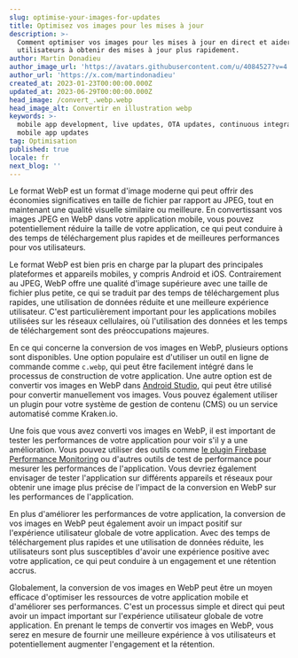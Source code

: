 ```yaml
---
slug: optimise-your-images-for-updates
title: Optimisez vos images pour les mises à jour
description: >-
  Comment optimiser vos images pour les mises à jour en direct et aider vos
  utilisateurs à obtenir des mises à jour plus rapidement.
author: Martin Donadieu
author_image_url: 'https://avatars.githubusercontent.com/u/4084527?v=4'
author_url: 'https://x.com/martindonadieu'
created_at: 2023-01-23T00:00:00.000Z
updated_at: 2023-06-29T00:00:00.000Z
head_image: /convert_.webp.webp
head_image_alt: Convertir en illustration webp
keywords: >-
  mobile app development, live updates, OTA updates, continuous integration,
  mobile app updates
tag: Optimisation
published: true
locale: fr
next_blog: ''
---
```

Le format WebP est un format d'image moderne qui peut offrir des économies significatives en taille de fichier par rapport au JPEG, tout en maintenant une qualité visuelle similaire ou meilleure. En convertissant vos images JPEG en WebP dans votre application mobile, vous pouvez potentiellement réduire la taille de votre application, ce qui peut conduire à des temps de téléchargement plus rapides et de meilleures performances pour vos utilisateurs.

Le format WebP est bien pris en charge par la plupart des principales plateformes et appareils mobiles, y compris Android et iOS. Contrairement au JPEG, WebP offre une qualité d'image supérieure avec une taille de fichier plus petite, ce qui se traduit par des temps de téléchargement plus rapides, une utilisation de données réduite et une meilleure expérience utilisateur. C'est particulièrement important pour les applications mobiles utilisées sur les réseaux cellulaires, où l'utilisation des données et les temps de téléchargement sont des préoccupations majeures.

En ce qui concerne la conversion de vos images en WebP, plusieurs options sont disponibles. Une option populaire est d'utiliser un outil en ligne de commande comme `c.webp`, qui peut être facilement intégré dans le processus de construction de votre application. Une autre option est de convertir vos images en WebP dans [Android Studio](https://sites.google.com/a/android.com/tools/tech-docs/.webp/), qui peut être utilisé pour convertir manuellement vos images. Vous pouvez également utiliser un plugin pour votre système de gestion de contenu (CMS) ou un service automatisé comme Kraken.io.

Une fois que vous avez converti vos images en WebP, il est important de tester les performances de votre application pour voir s'il y a une amélioration. Vous pouvez utiliser des outils comme [le plugin Firebase Performance Monitoring](https://github.com/capawesome-team/capacitor-firebase/tree/main/packages/performance/) ou d'autres outils de test de performance pour mesurer les performances de l'application. Vous devriez également envisager de tester l'application sur différents appareils et réseaux pour obtenir une image plus précise de l'impact de la conversion en WebP sur les performances de l'application.

En plus d'améliorer les performances de votre application, la conversion de vos images en WebP peut également avoir un impact positif sur l'expérience utilisateur globale de votre application. Avec des temps de téléchargement plus rapides et une utilisation de données réduite, les utilisateurs sont plus susceptibles d'avoir une expérience positive avec votre application, ce qui peut conduire à un engagement et une rétention accrus.

Globalement, la conversion de vos images en WebP peut être un moyen efficace d'optimiser les ressources de votre application mobile et d'améliorer ses performances. C'est un processus simple et direct qui peut avoir un impact important sur l'expérience utilisateur globale de votre application. En prenant le temps de convertir vos images en WebP, vous serez en mesure de fournir une meilleure expérience à vos utilisateurs et potentiellement augmenter l'engagement et la rétention.

